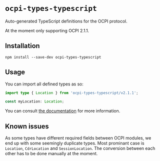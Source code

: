 # `ocpi-types-typescript`

Auto-generated TypeScript definitions for the OCPI protocol.

At the moment only supporting OCPI 2.1.1.

## Installation

```
npm install --save-dev ocpi-types-typescript
```

## Usage

You can import all defined types as so:

```ts
import type { Location } from 'ocpi-types-typescript/v2.1.1';

const myLocation: Location;
```

You can consult [the documentation](https://gaia-charge.github.io/ocpi-types/typescript/docs) for more information.

## Known issues

As some types have different required fields between OCPI modules, we end up with some seemingly duplicate types. Most prominant case is `Location`, `CdrLocation` and `SessionLocation`. The conversion between each other has to be done manually at the moment.